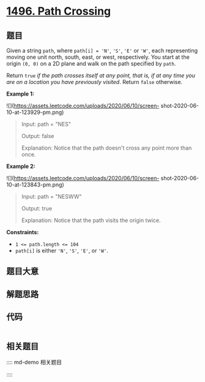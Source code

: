 # [1496. Path Crossing](https://leetcode.com/problems/path-crossing)

## 题目

Given a string `path`, where `path[i] = 'N'`, `'S'`, `'E'` or `'W'`, each
representing moving one unit north, south, east, or west, respectively. You
start at the origin `(0, 0)` on a 2D plane and walk on the path specified by
`path`.

Return `true` _if the path crosses itself at any point, that is, if at any
time you are on a location you have previously visited_. Return `false`
otherwise.



**Example 1:**

![](https://assets.leetcode.com/uploads/2020/06/10/screen-
shot-2020-06-10-at-123929-pm.png)

> Input: path = "NES"
> 
> Output: false 
> 
> Explanation: Notice that the path doesn't cross any point more than once.

**Example 2:**

![](https://assets.leetcode.com/uploads/2020/06/10/screen-
shot-2020-06-10-at-123843-pm.png)

> Input: path = "NESWW"
> 
> Output: true
> 
> Explanation: Notice that the path visits the origin twice.



**Constraints:**

  * `1 <= path.length <= 104`
  * `path[i]` is either `'N'`, `'S'`, `'E'`, or `'W'`.


## 题目大意

## 解题思路

## 代码

```javascript

```

## 相关题目

:::: md-demo 相关题目

::::

